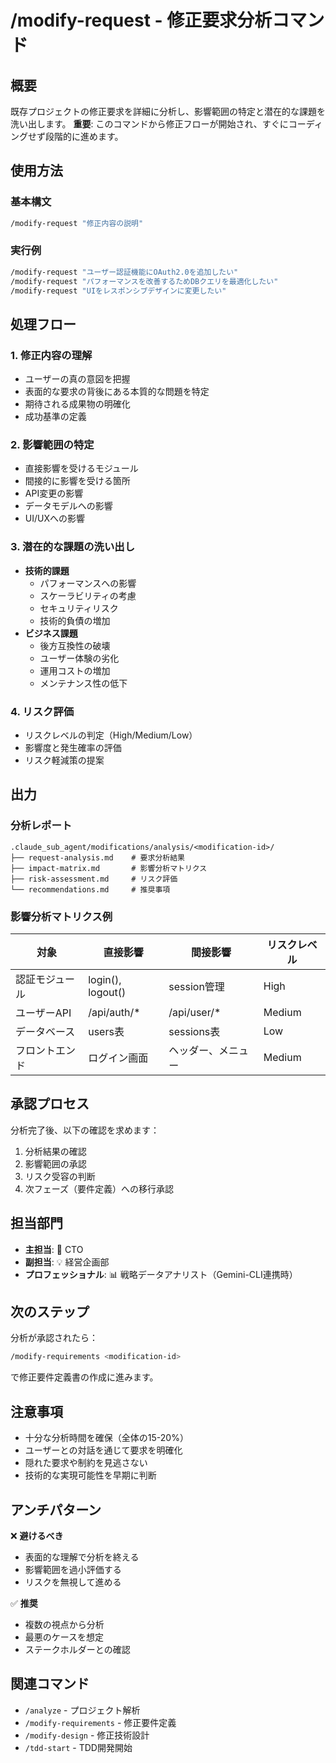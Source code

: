 # /modify-request - 修正要求分析コマンド

## 概要
既存プロジェクトの修正要求を詳細に分析し、影響範囲の特定と潜在的な課題を洗い出します。
**重要**: このコマンドから修正フローが開始され、すぐにコーディングせず段階的に進めます。

## 使用方法

### 基本構文
```bash
/modify-request "修正内容の説明"
```

### 実行例
```bash
/modify-request "ユーザー認証機能にOAuth2.0を追加したい"
/modify-request "パフォーマンスを改善するためDBクエリを最適化したい"
/modify-request "UIをレスポンシブデザインに変更したい"
```

## 処理フロー

### 1. 修正内容の理解
- ユーザーの真の意図を把握
- 表面的な要求の背後にある本質的な問題を特定
- 期待される成果物の明確化
- 成功基準の定義

### 2. 影響範囲の特定
- 直接影響を受けるモジュール
- 間接的に影響を受ける箇所
- API変更の影響
- データモデルへの影響
- UI/UXへの影響

### 3. 潜在的な課題の洗い出し
- **技術的課題**
  - パフォーマンスへの影響
  - スケーラビリティの考慮
  - セキュリティリスク
  - 技術的負債の増加
- **ビジネス課題**
  - 後方互換性の破壊
  - ユーザー体験の劣化
  - 運用コストの増加
  - メンテナンス性の低下

### 4. リスク評価
- リスクレベルの判定（High/Medium/Low）
- 影響度と発生確率の評価
- リスク軽減策の提案

## 出力

### 分析レポート
```
.claude_sub_agent/modifications/analysis/<modification-id>/
├── request-analysis.md    # 要求分析結果
├── impact-matrix.md       # 影響分析マトリクス
├── risk-assessment.md     # リスク評価
└── recommendations.md     # 推奨事項
```

### 影響分析マトリクス例
| 対象 | 直接影響 | 間接影響 | リスクレベル |
|------|----------|----------|-------------|
| 認証モジュール | login(), logout() | session管理 | High |
| ユーザーAPI | /api/auth/* | /api/user/* | Medium |
| データベース | users表 | sessions表 | Low |
| フロントエンド | ログイン画面 | ヘッダー、メニュー | Medium |

## 承認プロセス

分析完了後、以下の確認を求めます：
1. 分析結果の確認
2. 影響範囲の承認
3. リスク受容の判断
4. 次フェーズ（要件定義）への移行承認

## 担当部門
- **主担当**: 🎯 CTO
- **副担当**: 💡 経営企画部
- **プロフェッショナル**: 📊 戦略データアナリスト（Gemini-CLI連携時）

## 次のステップ

分析が承認されたら：
```bash
/modify-requirements <modification-id>
```
で修正要件定義書の作成に進みます。

## 注意事項
- 十分な分析時間を確保（全体の15-20%）
- ユーザーとの対話を通じて要求を明確化
- 隠れた要求や制約を見逃さない
- 技術的な実現可能性を早期に判断

## アンチパターン
❌ **避けるべき**
- 表面的な理解で分析を終える
- 影響範囲を過小評価する
- リスクを無視して進める

✅ **推奨**
- 複数の視点から分析
- 最悪のケースを想定
- ステークホルダーとの確認

## 関連コマンド
- `/analyze` - プロジェクト解析
- `/modify-requirements` - 修正要件定義
- `/modify-design` - 修正技術設計
- `/tdd-start` - TDD開発開始